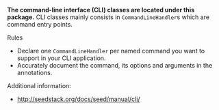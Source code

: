 **The command-line interface (CLI) classes are located under this package.** CLI classes mainly consists in
`CommandLineHandler`s which are command entry points.

Rules

* Declare one `CommandLineHandler` per named command you want to support in your CLI application.
* Accurately document the command, its options and arguments in the annotations.

Additional information:

* http://seedstack.org/docs/seed/manual/cli/
